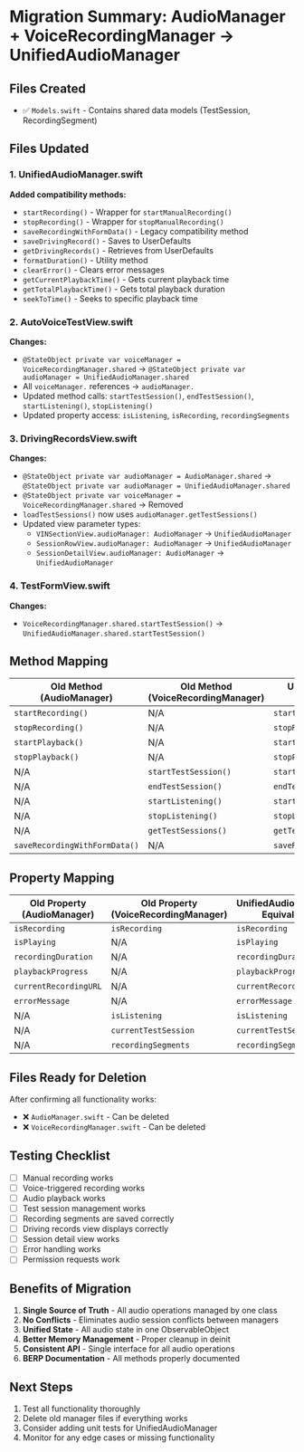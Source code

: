 # Migration Summary: AudioManager + VoiceRecordingManager → UnifiedAudioManager

## Files Created
- ✅ `Models.swift` - Contains shared data models (TestSession, RecordingSegment)

## Files Updated

### 1. **UnifiedAudioManager.swift**
**Added compatibility methods:**
- `startRecording()` - Wrapper for `startManualRecording()`
- `stopRecording()` - Wrapper for `stopManualRecording()`
- `saveRecordingWithFormData()` - Legacy compatibility method
- `saveDrivingRecord()` - Saves to UserDefaults
- `getDrivingRecords()` - Retrieves from UserDefaults
- `formatDuration()` - Utility method
- `clearError()` - Clears error messages
- `getCurrentPlaybackTime()` - Gets current playback time
- `getTotalPlaybackTime()` - Gets total playback duration
- `seekToTime()` - Seeks to specific playback time

### 2. **AutoVoiceTestView.swift**
**Changes:**
- `@StateObject private var voiceManager = VoiceRecordingManager.shared` → `@StateObject private var audioManager = UnifiedAudioManager.shared`
- All `voiceManager.` references → `audioManager.`
- Updated method calls: `startTestSession()`, `endTestSession()`, `startListening()`, `stopListening()`
- Updated property access: `isListening`, `isRecording`, `recordingSegments`

### 3. **DrivingRecordsView.swift**
**Changes:**
- `@StateObject private var audioManager = AudioManager.shared` → `@StateObject private var audioManager = UnifiedAudioManager.shared`
- `@StateObject private var voiceManager = VoiceRecordingManager.shared` → Removed
- `loadTestSessions()` now uses `audioManager.getTestSessions()`
- Updated view parameter types:
  - `VINSectionView.audioManager: AudioManager` → `UnifiedAudioManager`
  - `SessionRowView.audioManager: AudioManager` → `UnifiedAudioManager`
  - `SessionDetailView.audioManager: AudioManager` → `UnifiedAudioManager`

### 4. **TestFormView.swift**
**Changes:**
- `VoiceRecordingManager.shared.startTestSession()` → `UnifiedAudioManager.shared.startTestSession()`

## Method Mapping

| Old Method (AudioManager) | Old Method (VoiceRecordingManager) | UnifiedAudioManager Equivalent |
|---------------------------|-----------------------------------|-------------------------------|
| `startRecording()`        | N/A                              | `startRecording()`             |
| `stopRecording()`         | N/A                              | `stopRecording()`              |
| `startPlayback()`         | N/A                              | `startPlayback()`              |
| `stopPlayback()`          | N/A                              | `stopPlayback()`               |
| N/A                       | `startTestSession()`             | `startTestSession()`           |
| N/A                       | `endTestSession()`               | `endTestSession()`             |
| N/A                       | `startListening()`               | `startListening()`             |
| N/A                       | `stopListening()`                | `stopListening()`              |
| N/A                       | `getTestSessions()`              | `getTestSessions()`            |
| `saveRecordingWithFormData()` | N/A                          | `saveRecordingWithFormData()`  |

## Property Mapping

| Old Property (AudioManager) | Old Property (VoiceRecordingManager) | UnifiedAudioManager Equivalent |
|----------------------------|-------------------------------------|-------------------------------|
| `isRecording`              | `isRecording`                       | `isRecording`                 |
| `isPlaying`                | N/A                                 | `isPlaying`                   |
| `recordingDuration`        | N/A                                 | `recordingDuration`           |
| `playbackProgress`         | N/A                                 | `playbackProgress`            |
| `currentRecordingURL`      | N/A                                 | `currentRecordingURL`         |
| `errorMessage`             | N/A                                 | `errorMessage`                |
| N/A                        | `isListening`                       | `isListening`                 |
| N/A                        | `currentTestSession`                | `currentTestSession`          |
| N/A                        | `recordingSegments`                 | `recordingSegments`           |

## Files Ready for Deletion
After confirming all functionality works:
- ❌ `AudioManager.swift` - Can be deleted
- ❌ `VoiceRecordingManager.swift` - Can be deleted

## Testing Checklist
- [ ] Manual recording works
- [ ] Voice-triggered recording works
- [ ] Audio playback works
- [ ] Test session management works
- [ ] Recording segments are saved correctly
- [ ] Driving records view displays correctly
- [ ] Session detail view works
- [ ] Error handling works
- [ ] Permission requests work

## Benefits of Migration
1. **Single Source of Truth** - All audio operations managed by one class
2. **No Conflicts** - Eliminates audio session conflicts between managers
3. **Unified State** - All audio state in one ObservableObject
4. **Better Memory Management** - Proper cleanup in deinit
5. **Consistent API** - Single interface for all audio operations
6. **BERP Documentation** - All methods properly documented

## Next Steps
1. Test all functionality thoroughly
2. Delete old manager files if everything works
3. Consider adding unit tests for UnifiedAudioManager
4. Monitor for any edge cases or missing functionality 